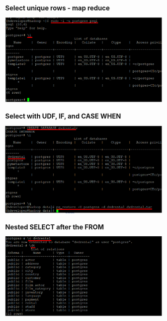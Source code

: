 ## Select unique rows - map reduce
![Alt text](/screen_shots/Screenshot_Lab1_1.png?raw=true "Simple Code on IPython Notebooks")

## Select with UDF, IF, and CASE WHEN
![Alt text](/screen_shots/Screenshot_Lab1_2.png?raw=true "Simple Code on IPython Notebooks")

## Nested SELECT after the FROM
![Alt text](/screen_shots/Screenshot_Lab1_3.png?raw=true "Simple Code on IPython Notebooks")
